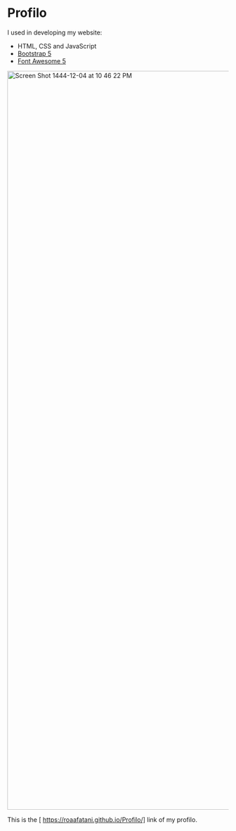 # Profilo

I used in developing my website: 
* HTML, CSS and JavaScript
* [Bootstrap 5](https://getbootstrap.com/docs/5.0/getting-started/introduction/)
* [Font Awesome 5](https://fontawesome.com/)
<img width="1680" alt="Screen Shot 1444-12-04 at 10 46 22 PM" src="https://github.com/RoaaFatani/Profilo/assets/130115344/1717973b-76ac-405d-afb5-fe55a99f313e">


This is the [ https://roaafatani.github.io/Profilo/] link of my profilo. 
